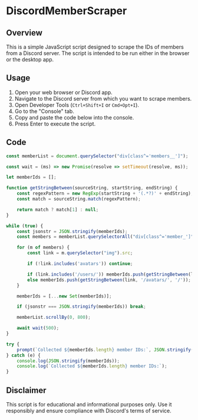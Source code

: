 # DiscordMemberScraper

## Overview

This is a simple JavaScript script designed to scrape the IDs of members from a Discord server. The script is intended to be run either in the browser or the desktop app.

## Usage

1. Open your web browser or Discord app.
2. Navigate to the Discord server from which you want to scrape members.
3. Open Developer Tools (`Ctrl+Shift+I` or `Cmd+Opt+I`).
4. Go to the "Console" tab.
5. Copy and paste the code below into the console.
6. Press Enter to execute the script.

## Code

```javascript
const memberList = document.querySelector("div[class^='members__']");

const wait = (ms) => new Promise(resolve => setTimeout(resolve, ms));

let memberIds = [];

function getStringBetween(sourceString, startString, endString) {
    const regexPattern = new RegExp(startString + '(.*?)' + endString);
    const match = sourceString.match(regexPattern);

    return match ? match[1] : null;
}

while (true) {
    const jsonstr = JSON.stringify(memberIds);
    const members = memberList.querySelectorAll("div[class^='member_']");

    for (m of members) {
        const link = m.querySelector("img").src;

        if (!link.includes('avatars')) continue;

        if (link.includes('/users/')) memberIds.push(getStringBetween(link, '/users/', '/avatars'));
        else memberIds.push(getStringBetween(link, '/avatars/', '/'));
    }

    memberIds = [...new Set(memberIds)];

    if (jsonstr === JSON.stringify(memberIds)) break;

    memberList.scrollBy(0, 800);

    await wait(500);
}

try {
    prompt(`Collected ${memberIds.length} member IDs:`, JSON.stringify(memberIds));
} catch (e) {
    console.log(JSON.stringify(memberIds));
    console.log(`Collected ${memberIds.length} member IDs:`);
}
```

## Disclaimer

This script is for educational and informational purposes only. Use it responsibly and ensure compliance with Discord's terms of service.
